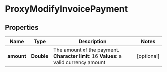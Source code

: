 
# ProxyModifyInvoicePayment

## Properties
Name | Type | Description | Notes
------------ | ------------- | ------------- | -------------
**amount** | **Double** |  The amount of the payment. **Character limit**: 16 **Values**: a valid currency amount  |  [optional]



